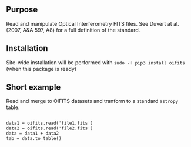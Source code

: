 ## Purpose

Read and manipulate Optical Interferometry FITS files.  See Duvert at al.
(2007, A&A 597, A8) for a full definition of the standard. 

## Installation

Site-wide installation will be performed with ```sudo -H pip3 install oifits``` (when this package is ready)

## Short example

Read and merge to OIFITS datasets and tranform to a standard ```astropy``` table.

```import oifits

data1 = oifits.read('file1.fits')
data2 = oifits.read('file2.fits')
data = data1 + data2
tab = data.to_table()
```
